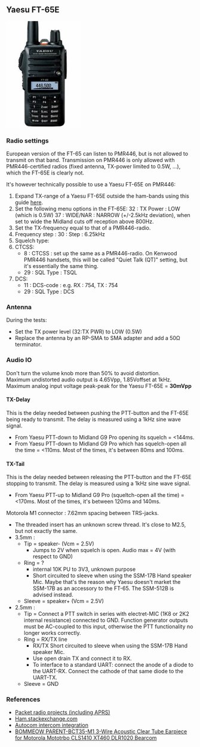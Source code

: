 ## Yaesu FT-65E
 <img src="./doc/ft-65E_product_image.jpg" alt="Yaesu FT-65E product image" style="width:200px">


### Radio settings
European version of the FT-65 can listen to PMR446, but is not allowed to transmit on that band.  Transmission on PMR446 is only allowed with PMR446-certified radios (fixed antenna, TX-power limited to 0.5W, ...), which the FT-65E is clearly not.

It's however technically possible to use a Yaesu FT-65E on PMR446:

1. Expand TX-range of a Yaesu FT-65E outside the ham-bands using this guide [here](https://simonthewizard.com/2017/12/17/yaesu-ft-65-expand/).
2. Set the following menu options in the FT-65E:
    32 : TX Power : LOW (which is 0.5W)
    37 : WIDE/NAR : NARROW (+/-2.5kHz deviation), when set to wide the Midland cuts off reception above 800Hz.
3. Set the TX-frequency equal to that of a PMR446-radio.
4. Frequency step : 30 : Step : 6.25kHz
5. Squelch type:
  1. CTCSS:
     * 8 : CTCSS : set up the same as a PMR446-radio.  On Kenwood PMR446 handsets, this will be called "Quiet Talk (QT)" setting, but it's essentially the same thing.
     * 29 : SQL Type : TSQL
  2. DCS:
     * 11 : DCS-code : e.g. RX : 754, TX : 754
     * 29 : SQL Type : DCS
     
### Antenna
During the tests:
* Set the TX power level (32:TX PWR) to LOW (0.5W)
* Replace the antenna by an RP-SMA to SMA adapter and add a 50Ω terminator.

    
### Audio IO
Don't turn the volume knob more than 50% to avoid distortion.  
Maximum undistorted audio output is 4.65Vpp, 1.85Voffset at 1kHz.
Maximum analog input voltage peak-peak for the Yaesu FT-65E = **30mVpp**

#### TX-Delay
This is the delay needed between pushing the PTT-button and the FT-65E being ready to transmit.  The delay is measured using a 1kHz sine wave signal.

* From Yaesu PTT-down to Midland G9 Pro opening its squelch = <144ms.
* From Yaesu PTT-down to Midland G9 Pro which has squelch-open all the time = <110ms.  Most of the times, it's between 80ms and 100ms.

#### TX-Tail
This is the delay needed between releasing the PTT-button and the FT-65E stopping to transmit.  The delay is measured using a 1kHz sine wave signal.

* From Yaesu PTT-up to Midland G9 Pro (squeltch-open all the time) = <170ms.  Most of the times, it's between 120ms and 140ms.

Motorola M1 connector : 7.62mm spacing between TRS-jacks.
* The threaded insert has an unknown screw thread.  It's close to M2.5, but not exactly the same.
* 3.5mm : 
  * Tip = speaker- (Vcm = 2.5V)
    * Jumps to 2V when squelch is open.  Audio max = 4V (with respect to GND)
  * Ring = ?
    * internal 10K PU to 3V3, unknown purpose
    * Short circuited to sleeve when using the SSM-17B Hand speaker Mic. Maybe that's the reason why Yaesu doesn't market the SSM-17B as an accessory to the FT-65.  The SSM-512B is advised instead.
  * Sleeve = speaker+ (Vcm = 2.5V)
* 2.5mm : 
  * Tip = Connect a PTT switch in series with electret-MIC (1K8 or 2K2 internal resistance) connected to GND.  Function generator outputs must be AC-coupled to this input, otherwise the PTT functionality no longer works correctly.
  * Ring = RX/TX line
    * RX/TX Short circuited to sleeve when using the SSM-17B Hand speaker Mic.
    * Use open drain TX and connect it to RX.  
    * To interface to a standard UART: connect the anode of a diode to the UART-RX. Connect the cathode of that same diode to the UART-TX. 
  * Sleeve = GND
    
### References
* [Packet radio projects (including APRS)](https://sites.google.com/site/rio4br/Home/aprs)
* [Ham.stackexchange.com](https://ham.stackexchange.com/questions/11776/what-is-the-external-mic-speaker-pinout-for-the-yaesu-ft-4xr-ft-65r-ft-25r)
* [Autocom intercom integration](http://largiader.com/electric/autocom.html)
* [BOMMEOW PARENT-BCT35-M1 3-Wire Acoustic Clear Tube Earpiece for Motorola Mototrbo CLS1410 XT460 DLR1020 Bearcom](https://www.bommeow.com/products/bommeow-parent-bct35-m1-3-wire-acoustic-clear-tube-earpiece-for-motorola-mototrbo-cls1410-xt460-dlr1020-bearcom)